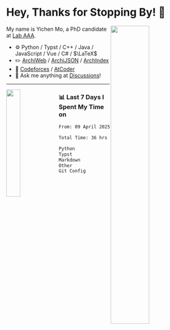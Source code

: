 # Hey, Thanks for Stopping By! 🦭

<picture>
    <source media="(prefers-color-scheme: dark)" srcset="https://github-readme-stats.vercel.app/api?username=amomorning&show_icons=true&theme=noctis_minimus&hide=issues">
    <img align="right" width="45%" src="https://github-readme-stats.vercel.app/api?username=amomorning&show_icons=true&theme=graywhite&hide=issues">
</picture>


My name is Yichen Mo, a PhD candidate at [Lab AAA](https://archialgo.com).

-   :gear: Python / Typst / C++ / Java / JavaScript / Vue / C# / $\LaTeX$ 
-   :pencil2: [ArchiWeb](https://web.archialgo.com) / [ArchiJSON](https://www.food4rhino.com/en/app/archijson) / [ArchIndex](https://index.archialgo.com/) 
-   :abacus: [Codeforces](https://codeforces.com/profile/LaPluma) / [AtCoder](https://atcoder.jp/users/amomorning)
-   :thought_balloon: Ask me anything at [Discussions](https://github.com/amomorning/amomorning/discussions/new)!


---

<picture>
    <source media="(prefers-color-scheme: dark)" srcset="https://github-readme-stats.vercel.app/api/top-langs/?username=amomorning&hide=Mathematica&theme=noctis_minimus">
    <img align="left" width="27%" src="https://github-readme-stats.vercel.app/api/top-langs/?username=amomorning&hide=Mathematica&theme=graywhite">
</picture>

  
### 📊 Last 7 Days I Spent My Time on

<!--START_SECTION:waka-->

```txt
From: 09 April 2025 - To: 16 April 2025

Total Time: 36 hrs 42 mins

Python             18 hrs 37 mins  ████████████▓░░░░░░░░░░░░   50.72 %
Typst              9 hrs 43 mins   ██████▓░░░░░░░░░░░░░░░░░░   26.50 %
Markdown           5 hrs 58 mins   ████░░░░░░░░░░░░░░░░░░░░░   16.27 %
Other              2 hrs 19 mins   █▓░░░░░░░░░░░░░░░░░░░░░░░   06.33 %
Git Config         1 min           ░░░░░░░░░░░░░░░░░░░░░░░░░   00.07 %
```

<!--END_SECTION:waka-->　　
